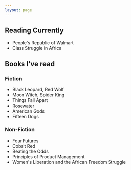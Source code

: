 ```yaml
---
layout: page
---
```


## Reading Currently 

- People's Republic of Walmart
- Class Struggle in Africa 

## Books I've read
### Fiction
- Black Leopard, Red Wolf
- Moon Witch, Spider King
- Things Fall Apart
- Rosewater
- American Gods
- Fifteen Dogs


### Non-Fiction
- Four Futures
- Cobalt Red
- Beating the Odds
- Principles of Product Management
- Women's Liberation and the African Freedom Struggle
